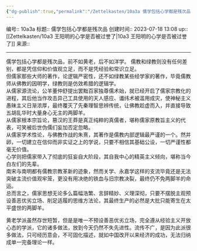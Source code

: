 ```yaml
---
{"dg-publish":true,"permalink":"/Zettelkasten/10a3a 儒学包括心学都是残次品/","dgPassFrontmatter":true}
---
```


编号:: 10a3a
标题:: 儒学包括心学都是残次品
创建时间:: 2023-07-18 13:08
up:: [[Zettelkasten/10a3 王阳明的心学是否被过誉了\|10a3 王阳明的心学是否被过誉了]]
来源:: 

---
儒学包括心学都是残次品，前不如黄老，后不如洋学。
儒教和绿教则没有任何差别，都是凭信仰和价值观立足，而不是凭经验和常识立足。  
但儒家那些大师的著作，论逻辑严密性，还不如绿教某些经学家的著作，毕竟儒教师从佛教的因明学，绿教则是仿效希腊的逻辑学。  
从儒家源流论，公羊董仲舒提出罢黜百家独尊儒术始，就已经开启了儒家宗教化的进程，其后他当作攻击异己工具使用的天人感应、谶纬术被滥用成灾，使神秘主义愚昧主义日渐浓厚，最终覆灭了先秦理智思辨传统，让佛教趁虚而入，并直接导致五胡乱华时大量身心无主的两脚羊。  
从儒家根本宗旨论，篡汉的王莽是真正纯粹的真儒者，堪称儒家原教旨主义的代表，可笑被后世伪儒们妄加否定忽略。  
从儒家学术性论，与佛教作战的朱熹，其著作是儒教内部逻辑最严谨的一个。然并卵，一切建立在信仰而非实证之上的学说，只要不相信其基础公设，一切严谨性都毫无价值。  
心学则把儒家带入了彻底的狂妄自大阶段，其自我中心的精英主义倾向，堪称当今白左们的先辈。  
南宋与南明都有儒教宗教革新的迹象，然而关学、永嘉学这样的支流毕竟还是无法突破主流价值观牢笼，更没有用决绝的铁血与旧宗教决裂，最终仍不免两脚羊的命运。  
总而言之，儒家思想无论多么篇幅浩繁、言辞精妙、义理深彻，只要不摆脱主观预设善恶优劣立场、削足适履的思维方法论，其最终生产的必然是大批只能寄生在太平盛世的两脚羊。

黄老学派虽然存世短暂，但是是唯一不预设善恶优劣立场，完全遵从经验主义开放心态的学派，它的诸多做法，放到今天仍然不失先进性。流传不广，是因为此派很多做法，只可经历意会，不可固化描述，就如中国改开以来经济的成功，无法归纳成单一完备理论一样。